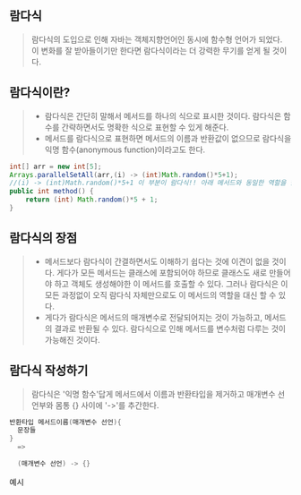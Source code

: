 ## 람다식
> 람다식의 도입으로 인해 자바는 객체지향언어인 동시에 함수형 언어가 되었다. 
> 이 변화를 잘 받아들이기만 한다면 람다식이라는 더 강력한 무기를 얻게 될 것이다.

## 람다식이란?
> -	람다식은 간단히 말해서 메서드를 하나의 식으로 표시한 것이다. 람다식은 함수를 간략하면서도 명확한 식으로 표현할 수 있게 해준다.
> -	메서드를 람다식으로 표현하면 메서드의 이름과 반환값이 없으므로 람다식을 익명 함수(anonymous function)이라고도 한다.

```java
int[] arr = new int[5];
Arrays.parallelSetAll(arr,(i) -> (int)Math.random()*5+1);
//(i) -> (int)Math.random()*5+1 이 부분이 람다식!! 아래 메서드와 동일한 역할을 한다.
public int method() {
	return (int) Math.random()*5 + 1;
}
```
## 람다식의 장점
> - 메서드보다 람다식이 간결하면서도 이해하기 쉽다는 것에 이견이 없을 것이다.
> 게다가 모든 메서드는 클래스에 포함되어야 하므로 클래스도 새로 만들어야 하고 객체도 생성해야한
> 이 메서드를 호출할 수 있다. 그러나 람다식은 이 모든 과정없이 오직 람다식 자체만으로도 이 메서드의 역할을 대신 할 수 있다.
> - 게다가 람다식은 메서드의 매개변수로 전달되어지는 것이 가능하고, 메서드의 결과로 반환될 수 있다. 람다식으로 인해 메서드를
> 변수처럼 다루는 것이 가능해진 것이다.

## 람다식 작성하기
> 람다식은 '익명 함수'답게 메서드에서 이름과 반환타입을 제거하고 매개변수 선언부와 몸통 {} 사이에 '->'를 추간한다.
```java
반환타입 메서드이름(매개변수 선언){
  문장들
}  
  =>
  
  (매개변수 선언) -> {}

```
예시
```java

```











